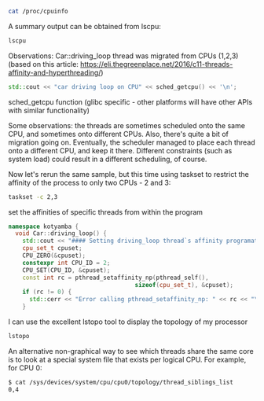 ```bash
cat /proc/cpuinfo
```

A summary output can be obtained from lscpu:
```bash
lscpu
```

Observations:
Car::driving_loop thread was migrated from CPUs (1,2,3)
(based on this article: https://eli.thegreenplace.net/2016/c11-threads-affinity-and-hyperthreading/)
```C++
std::cout << "car driving loop on CPU" << sched_getcpu() << '\n';
```

sched_getcpu function (glibc specific - other platforms will have other APIs with similar functionality)

Some observations: the threads are sometimes scheduled onto the same CPU, and sometimes onto different CPUs.
Also, there's quite a bit of migration going on.
Eventually, the scheduler managed to place each thread onto a different CPU, and keep it there.
Different constraints (such as system load) could result in a different scheduling, of course.

Now let's rerun the same sample,
but this time using taskset to restrict the affinity of the process to only two CPUs - 2 and 3:
```bash
taskset -c 2,3
```


set the affinities of specific threads from within the program
```C++
namespace kotyamba {
  void Car::driving_loop() {
    std::cout << "#### Setting driving_loop thread`s affinity programatically #####\n";
    cpu_set_t cpuset;
    CPU_ZERO(&cpuset);
    constexpr int CPU_ID = 2;
    CPU_SET(CPU_ID, &cpuset);
    const int rc = pthread_setaffinity_np(pthread_self(),
                                    sizeof(cpu_set_t), &cpuset);
    if (rc != 0) {
      std::cerr << "Error calling pthread_setaffinity_np: " << rc << "\n";
    }

```


I can use the excellent lstopo tool to display the topology of my processor
```bash
lstopo
```

An alternative non-graphical way to see which threads share the same core
is to look at a special system file that exists per logical CPU. For example, for CPU 0:
```bash
$ cat /sys/devices/system/cpu/cpu0/topology/thread_siblings_list
0,4
```

